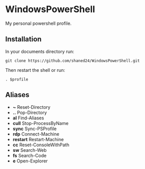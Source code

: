 # WindowsPowerShell
My personal powershell profile.

## Installation
In your documents directory run:

    git clone https://github.com/shaned24/WindowsPowerShell.git

Then restart the shell or run:

    . $profile


## Aliases
- **~** Reset-Directory
- **..** Pop-Directory
- **al** Find-Aliases
- **cull** Stop-ProcessByName
- **sync** Sync-PSProfile
- **rdp** Connect-Machine
- **restart** Restart-Machine
- **cc** Reset-ConsoleWithPath
- **sw** Search-Web
- **fs** Search-Code
- **e** Open-Explorer